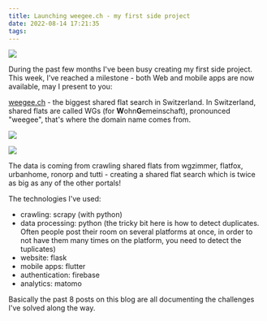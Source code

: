 ```yaml
---
title: Launching weegee.ch - my first side project
date: 2022-08-14 17:21:35
tags:
---
```


<img src="/images/weegee.png" />

During the past few months I've been busy creating my first side project. This week, I've reached a milestone - both Web and mobile apps are now available, may I present to you:

[weegee.ch](https://weegee.ch) - the biggest shared flat search in Switzerland. In Switzerland, shared flats are called WGs (for **W**ohn**G**emeinschaft), pronounced "weegee", that's where the domain name comes from.

<a href="https://apps.apple.com/app/id1632452144"><img src="/images/ios_store.png" onclick="window.open('https://apps.apple.com/app/id1632452144'); return false;" /></a>

<a href="https://play.google.com/store/apps/details?id=ch.weegee"><img src="/images/play_store.png" onclick="window.open('https://play.google.com/store/apps/details?id=ch.weegee'); return false;" /></a>

<div style="clear: both" />

The data is coming from crawling shared flats from wgzimmer, flatfox, urbanhome, ronorp and tutti - creating a shared flat search which is twice as big as any of the other portals!

<!-- more -->

The technologies I've used:

- crawling: scrapy (with python)
- data processing: python (the tricky bit here is how to detect duplicates. Often people post their room on several platforms at once, in order to not have them many times on the platform, you need to detect the tuplicates)
- website: flask
- mobile apps: flutter
- authentication: firebase
- analytics: matomo

Basically the past 8 posts on this blog are all documenting the challenges I've solved along the way.